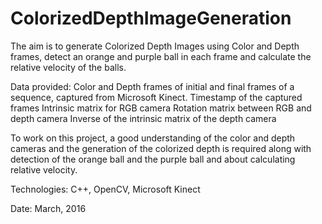 # ColorizedDepthImageGeneration
The aim is to generate Colorized Depth Images using Color and Depth frames, detect an orange and purple ball in each frame and calculate the relative velocity of the balls.

Data provided: Color and Depth frames of initial and final frames of a sequence, captured from Microsoft Kinect. 
               Timestamp of the captured frames
               Intrinsic matrix for RGB camera
               Rotation matrix between RGB and depth camera
               Inverse of the intrinsic matrix of the depth camera

To work on this project, a good understanding of the color and depth cameras and the generation of the colorized depth is required along with detection of the orange ball and the purple ball and about calculating relative velocity.

Technologies: C++, OpenCV, Microsoft Kinect

Date: March, 2016
